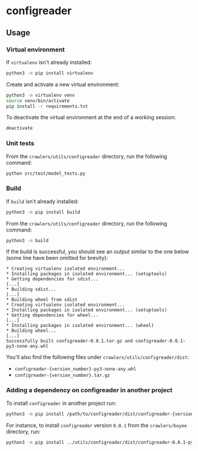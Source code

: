 # configreader

## Usage

### Virtual environment

If `virtualenv` isn't already installed:

```sh
python3 -m pip install virtualenv
```

Create and activate a new virtual environment:

```sh
python3 -m virtualenv venv
source venv/bin/activate
pip install -r requirements.txt
```

To deactivate the virtual environment at the end of a working session:

```sh
deactivate
```

### Unit tests

From the `crawlers/utils/configreader` directory, run the following command:

```sh
python src/test/model_tests.py
```

### Build

If `build` isn't already installed:

```sh
python3 -m pip install build
```

From the `crawlers/utils/configreader` directory, run the following command:

```sh
python3 -m build
```

If the build is successful, you should see an output similar to the one below (some line have been omitted for brevity):

```
* Creating virtualenv isolated environment...
* Installing packages in isolated environment... (setuptools)
* Getting dependencies for sdist...
[...]
* Building sdist...
[...]
* Building wheel from sdist
* Creating virtualenv isolated environment...
* Installing packages in isolated environment... (setuptools)
* Getting dependencies for wheel...
[...]
* Installing packages in isolated environment... (wheel)
* Building wheel...
[...]
Successfully built configreader-0.0.1.tar.gz and configreader-0.0.1-py3-none-any.whl
```

You'll also find the following files under `crawlers/utils/configreader/dist`:
  * `configreader-{version_number}-py3-none-any.whl`
  * `configreader-{version_number}.tar.gz`

### Adding a dependency on configreader in another project

To install `configreader` in another project run:

```sh
python3 -m pip install /path/to/configreader/dist/configreader-{version_number}-py3-none-any.whl
```

For instance, to install `configreader` version `0.0.1` from the `crawlers/buyee` directory, run:

```sh
python3 -m pip install ../utils/configreader/dist/configreader-0.0.1-py3-none-any.whl
```

